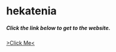 # hekatenia
##### Click the link below to get to the website.
[>Click Me<](https://ethannorman.github.io/hekatenia/main.html)
